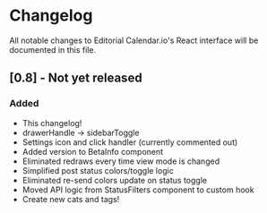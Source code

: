 # Changelog

All notable changes to Editorial Calendar.io's React interface will be documented in this file.

## [0.8] - Not yet released

### Added

- This changelog!
- drawerHandle -> sidebarToggle
- Settings icon and click handler (currently commented out)
- Added version to BetaInfo component
- Eliminated redraws every time view mode is changed
- Simplified post status colors/toggle logic
- Eliminated re-send colors update on status toggle
- Moved API logic from StatusFilters component to custom hook
- Create new cats and tags!
